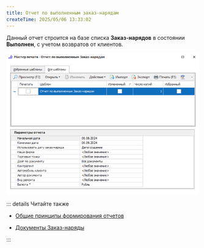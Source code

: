 ```yaml
---
title: Отчет по выполненным заказ-нарядам
createTime: 2025/05/06 13:33:02
---
```

Данный отчет строится на базе списка **Заказ-нарядов** в состоянии **Выполнен**, с учетом возвратов от клиентов.

![](../../../assets/specification/otchet_po_vypolnennym_zakaz_naryadam_1.png)

::: details Читайте также

- [Общие принципы формирования отчетов](../obshchie_printsipy_formirovaniya_otchetov.md)

- [Документы Заказ-наряды](../../../specification/avtoservis/zakaz-naryady.md)

:::